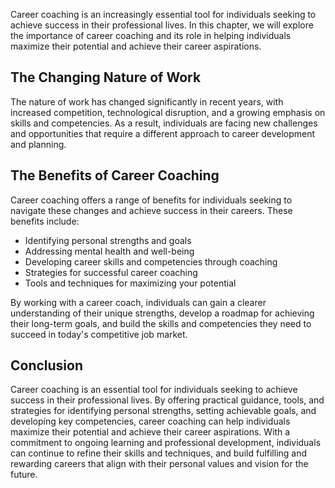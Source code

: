 
Career coaching is an increasingly essential tool for individuals seeking to achieve success in their professional lives. In this chapter, we will explore the importance of career coaching and its role in helping individuals maximize their potential and achieve their career aspirations.

The Changing Nature of Work
---------------------------

The nature of work has changed significantly in recent years, with increased competition, technological disruption, and a growing emphasis on skills and competencies. As a result, individuals are facing new challenges and opportunities that require a different approach to career development and planning.

The Benefits of Career Coaching
-------------------------------

Career coaching offers a range of benefits for individuals seeking to navigate these changes and achieve success in their careers. These benefits include:

* Identifying personal strengths and goals
* Addressing mental health and well-being
* Developing career skills and competencies through coaching
* Strategies for successful career coaching
* Tools and techniques for maximizing your potential

By working with a career coach, individuals can gain a clearer understanding of their unique strengths, develop a roadmap for achieving their long-term goals, and build the skills and competencies they need to succeed in today's competitive job market.

Conclusion
----------

Career coaching is an essential tool for individuals seeking to achieve success in their professional lives. By offering practical guidance, tools, and strategies for identifying personal strengths, setting achievable goals, and developing key competencies, career coaching can help individuals maximize their potential and achieve their career aspirations. With a commitment to ongoing learning and professional development, individuals can continue to refine their skills and techniques, and build fulfilling and rewarding careers that align with their personal values and vision for the future.
